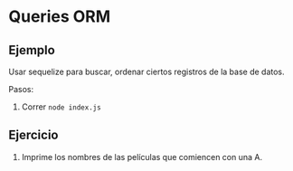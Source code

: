 # Queries ORM

## Ejemplo

Usar sequelize para buscar, ordenar ciertos registros de la base de datos.

Pasos:

1. Correr `node index.js`

## Ejercicio

1. Imprime los nombres de las películas que comiencen con una A. 
